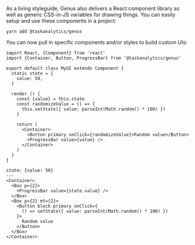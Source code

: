 As a living styleguide, Genus also delivers a React component library as well as generic CSS-in-JS variables for drawing things. You can easily setup and use these components in a project:

```code|lang-bash,span-3
yarn add @taskanalytics/genus
```

You can now pull in specific components and/or styles to build custom UIs:

```code|lang-javascript,span-4
import React, {Component} from 'react'
import {Container, Button, ProgressBar} from '@taskanalytics/genus'

export default class MyUI extends Component {
  static state = {
    value: 50,
  }

  render () {
    const {value} = this.state
    const randomizeValue = () => {
      this.setState({ value: parseInt(Math.random() * 100) })
    }

    return (
      <Container>
        <Button primary onClick={randomizeValue}>Random value</Button>
        <ProgressBar value={value} />
      </Container>
    )
  }
}
```

```react|span-2
state: {value: 50}
---
<Container>
  <Box p={2}>
    <ProgressBar value={state.value} />
  </Box>
  <Box p={2} mt={2}>
    <Button block primary onClick={
      () => setState({ value: parseInt(Math.random() * 100) })
    }>
      Random value
    </Button>
  </Box>
</Container>
```
